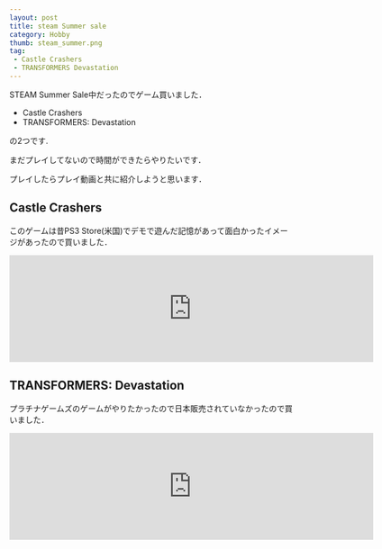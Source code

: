 ```yaml
---
layout: post
title: steam Summer sale
category: Hobby
thumb: steam_summer.png
tag:
 - Castle Crashers
 - TRANSFORMERS Devastation
---
```


STEAM Summer Sale中だったのでゲーム買いました．

 * Castle Crashers
 * TRANSFORMERS: Devastation

の2つです.

まだプレイしてないので時間ができたらやりたいです．

プレイしたらプレイ動画と共に紹介しようと思います．

## Castle Crashers

このゲームは昔PS3 Store(米国)でデモで遊んだ記憶があって面白かったイメージがあったので買いました．

<iframe class="visible-lg visible-md" src="http://store.steampowered.com/widget/204360/16675/" frameborder="0" width="646" height="190"></iframe>

## TRANSFORMERS: Devastation

プラチナゲームズのゲームがやりたかったので日本販売されていなかったので買いました．

<iframe class="visible-lg visible-md" src="http://store.steampowered.com/widget/338930/56600/" frameborder="0" width="646" height="190"></iframe>

